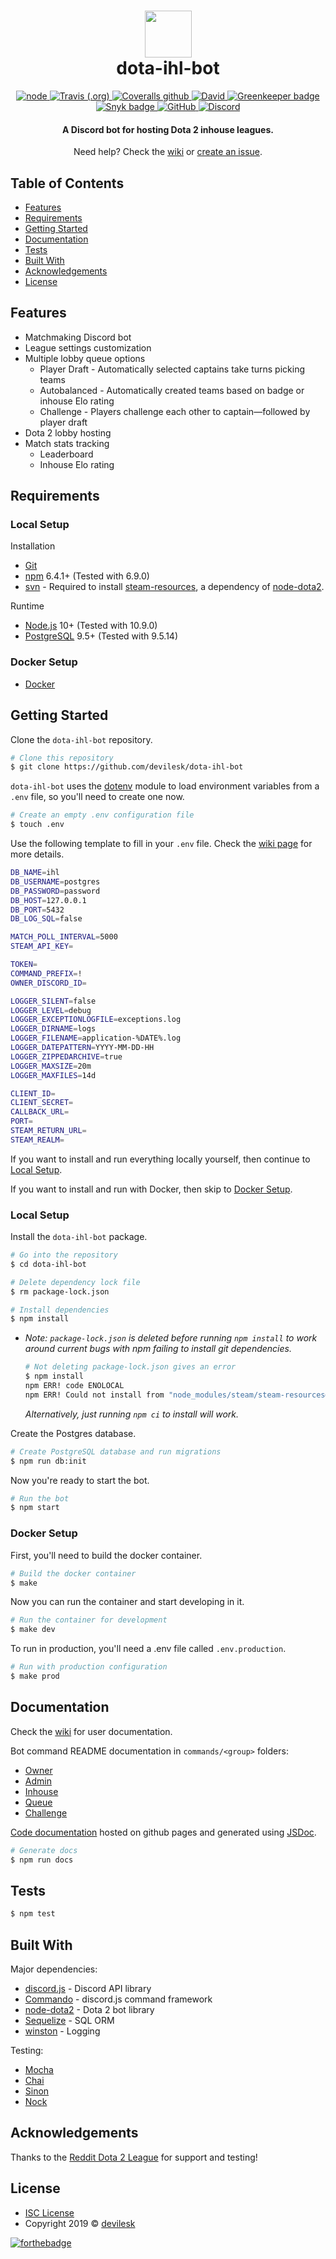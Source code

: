 
<h1 align="center">
    <img width="75" src="https://github.com/devilesk/dota-ihl-bot/blob/master/assets/img/logo.png?raw=true">
    <br>
    dota-ihl-bot
</h1>

<p align="center">
    <a href="https://nodejs.org">
        <img alt="node" src="https://img.shields.io/badge/node-%3E%3D%2010.0.0-brightgreen.svg">
    </a>
    <a href="https://travis-ci.org/devilesk/dota-ihl-bot">
        <img alt="Travis (.org)" src="https://img.shields.io/travis/devilesk/dota-ihl-bot.svg">
    </a>
    <a href="https://coveralls.io/github/devilesk/dota-ihl-bot">
        <img alt="Coveralls github" src="https://img.shields.io/coveralls/github/devilesk/dota-ihl-bot.svg">
    </a>
    <a href="https://david-dm.org/devilesk/dota-ihl-bot">
        <img alt="David" src="https://img.shields.io/david/devilesk/dota-ihl-bot.svg">
    </a>
    <a href="https://greenkeeper.io/">
        <img alt="Greenkeeper badge" src="https://badges.greenkeeper.io/devilesk/dota-ihl-bot.svg">
    </a>
    <a href="https://snyk.io/test/github/devilesk/dota-ihl-bot">
        <img alt="Snyk badge" src="https://img.shields.io/snyk/vulnerabilities/github/devilesk/dota-ihl-bot.svg">
    </a>
    <a href="LICENSE">
        <img alt="GitHub" src="https://img.shields.io/github/license/devilesk/dota-ihl-bot.svg">
    </a>
    <a href="https://discord.gg/gAkvEmF">
        <img alt="Discord" src="https://img.shields.io/discord/422549177151782925.svg?label=discord&logo=discord">
    </a>
</p>
<h4 align="center">A Discord bot for hosting Dota 2 inhouse leagues.</h4>
<p align="center">Need help? Check the <a href="https://github.com/devilesk/dota-ihl-bot/wiki">wiki</a>
or <a href="https://github.com/devilesk/dota-ihl-bot/issues/new">create an issue</a>.</p>

## Table of Contents

* [Features](#features)
* [Requirements](#requirements)
* [Getting Started](#getting-started)
* [Documentation](#documentation)
* [Tests](#tests)
* [Built With](#built-with)
* [Acknowledgements](#acknowledgements)
* [License](#license)

## Features

* Matchmaking Discord bot
* League settings customization
* Multiple lobby queue options
  * Player Draft - Automatically selected captains take turns picking teams
  * Autobalanced - Automatically created teams based on badge or inhouse Elo rating
  * Challenge - Players challenge each other to captain—followed by player draft
* Dota 2 lobby hosting
* Match stats tracking
  * Leaderboard
  * Inhouse Elo rating

## Requirements

### Local Setup

Installation
* [Git](https://git-scm.com)
* [npm](http://npmjs.com) 6.4.1+ (Tested with 6.9.0)
* [svn](https://subversion.apache.org/) - Required to install [steam-resources](https://github.com/seishun/node-steam-resources), a dependency of [node-dota2](https://github.com/Arcana/node-dota2).

Runtime
* [Node.js](https://nodejs.org/en/download/) 10+ (Tested with 10.9.0)
* [PostgreSQL](https://www.postgresql.org/download/) 9.5+ (Tested with 9.5.14)

### Docker Setup

* [Docker](https://www.docker.com/)

## Getting Started

Clone the `dota-ihl-bot` repository.

```bash
# Clone this repository
$ git clone https://github.com/devilesk/dota-ihl-bot
```

`dota-ihl-bot` uses the [dotenv](https://github.com/motdotla/dotenv) module to load environment variables from a `.env` file, so you'll need to create one now.

```bash
# Create an empty .env configuration file
$ touch .env
```

Use the following template to fill in your `.env` file. Check the [wiki page](https://github.com/devilesk/dota-ihl-bot/wiki/.env-Configuration) for more details.

```bash
DB_NAME=ihl
DB_USERNAME=postgres
DB_PASSWORD=password
DB_HOST=127.0.0.1
DB_PORT=5432
DB_LOG_SQL=false

MATCH_POLL_INTERVAL=5000
STEAM_API_KEY=

TOKEN=
COMMAND_PREFIX=!
OWNER_DISCORD_ID=

LOGGER_SILENT=false
LOGGER_LEVEL=debug
LOGGER_EXCEPTIONLOGFILE=exceptions.log
LOGGER_DIRNAME=logs
LOGGER_FILENAME=application-%DATE%.log
LOGGER_DATEPATTERN=YYYY-MM-DD-HH
LOGGER_ZIPPEDARCHIVE=true
LOGGER_MAXSIZE=20m
LOGGER_MAXFILES=14d

CLIENT_ID=
CLIENT_SECRET=
CALLBACK_URL=
PORT=
STEAM_RETURN_URL=
STEAM_REALM=
```

If you want to install and run everything locally yourself, then continue to [Local Setup](#local-setup-1).

If you want to install and run with Docker, then skip to [Docker Setup](#docker-setup-1).

### Local Setup

Install the `dota-ihl-bot` package.

```bash
# Go into the repository
$ cd dota-ihl-bot

# Delete dependency lock file
$ rm package-lock.json

# Install dependencies
$ npm install
```

* *Note: `package-lock.json` is deleted before running `npm install` to work around current bugs with npm failing to install git dependencies.*

  ```bash
  # Not deleting package-lock.json gives an error
  $ npm install
  npm ERR! code ENOLOCAL
  npm ERR! Could not install from "node_modules/steam/steam-resources@github:seishun/node-steam-resources#v1.2.0" as it does not contain a package.json file.
  ```

  *Alternatively, just running `npm ci` to install will work.*

Create the Postgres database.

```bash
# Create PostgreSQL database and run migrations
$ npm run db:init
```

Now you're ready to start the bot.

```bash
# Run the bot
$ npm start
```

### Docker Setup

First, you'll need to build the docker container.

```bash
# Build the docker container
$ make
```

Now you can run the container and start developing in it.

```bash
# Run the container for development
$ make dev
```

To run in production, you'll need a .env file called `.env.production`.

```bash
# Run with production configuration
$ make prod
```

## Documentation

Check the [wiki](https://github.com/devilesk/dota-ihl-bot/wiki) for user documentation.

Bot command README documentation in `commands/<group>` folders:
 
* [Owner](https://github.com/devilesk/dota-ihl-bot/tree/master/commands/owner/README.md)
* [Admin](https://github.com/devilesk/dota-ihl-bot/tree/master/commands/admin/README.md)
* [Inhouse](https://github.com/devilesk/dota-ihl-bot/tree/master/commands/ihl/README.md)
* [Queue](https://github.com/devilesk/dota-ihl-bot/tree/master/commands/queue/README.md)
* [Challenge](https://github.com/devilesk/dota-ihl-bot/tree/master/commands/challenge/README.md)

[Code documentation](https://devilesk.github.io/dota-ihl-bot/) hosted on github pages and generated using [JSDoc](https://github.com/jsdoc3/jsdoc).

```bash
# Generate docs
$ npm run docs
```

## Tests

```bash
$ npm test
```

## Built With

Major dependencies:

- [discord.js](https://github.com/discordjs/discord.js/tree/stable) - Discord API library
- [Commando](https://github.com/discordjs/Commando/tree/djs-v11) - discord.js command framework
- [node-dota2](https://github.com/Arcana/node-dota2) - Dota 2 bot library
- [Sequelize](https://github.com/sequelize/sequelize) - SQL ORM
- [winston](https://github.com/winstonjs/winston) - Logging

Testing:

- [Mocha](https://github.com/mochajs/mocha)
- [Chai](https://github.com/chaijs/chai)
- [Sinon](https://github.com/sinonjs/sinon)
- [Nock](https://github.com/nock/nock)

## Acknowledgements

Thanks to the [Reddit Dota 2 League](https://rd2l.gg/) for support and testing!

## License
* [ISC License](https://opensource.org/licenses/ISC)
* Copyright 2019 © [devilesk](https://github.com/devilesk/)

[![forthebadge](https://forthebadge.com/images/badges/60-percent-of-the-time-works-every-time.svg)](https://forthebadge.com)